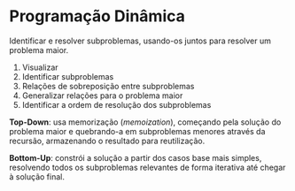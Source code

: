 # Programação Dinâmica
Identificar e resolver subproblemas, usando-os juntos para resolver um problema maior.
1. Visualizar
2. Identificar subproblemas
3. Relações de sobreposição entre subproblemas
4. Generalizar relações para o problema maior
5. Identificar a ordem de resolução dos subproblemas

**Top-Down**: usa memorização (*memoization*), começando pela solução do problema maior e quebrando-a em subproblemas menores através da recursão, armazenando o resultado para reutilização.

**Bottom-Up**: constrói a solução a partir dos casos base mais simples, resolvendo todos os subproblemas relevantes de forma iterativa até chegar à solução final.